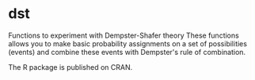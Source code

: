 # dst
Functions to experiment with Dempster-Shafer theory
These functions allows you to make basic probability assignments on a set of possibilities (events) and combine these events with Dempster's rule of combination.

The R package is published on CRAN.
